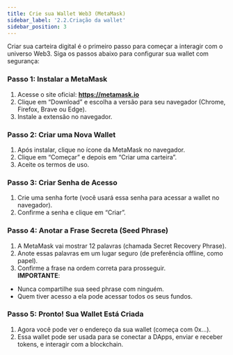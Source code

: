 ```yaml
---
title: Crie sua Wallet Web3 (MetaMask)
sidebar_label: '2.2.Criação da wallet'
sidebar_position: 3
---
```

Criar sua carteira digital é o primeiro passo para começar a interagir com o universo Web3. Siga os passos abaixo para configurar sua wallet com segurança:

### Passo 1: Instalar a MetaMask
1. Acesse o site oficial: **https://metamask.io** <br/>
2. Clique em “Download” e escolha a versão para seu navegador (Chrome, Firefox, Brave ou Edge). <br/>
3. Instale a extensão no navegador.

### Passo 2: Criar uma Nova Wallet
1. Após instalar, clique no ícone da MetaMask no navegador.<br/>
2. Clique em “Começar” e depois em “Criar uma carteira”.<br/>
3. Aceite os termos de uso.<br/>

### Passo 3: Criar Senha de Acesso
1. Crie uma senha forte (você usará essa senha para acessar a wallet no navegador).<br/>
2. Confirme a senha e clique em “Criar”.<br/>

### Passo 4: Anotar a Frase Secreta (Seed Phrase)
1. A MetaMask vai mostrar 12 palavras (chamada Secret Recovery Phrase).<br/>
2. Anote essas palavras em um lugar seguro (de preferência offline, como papel).<br/>
3. Confirme a frase na ordem correta para prosseguir.<br/>
**IMPORTANTE**:<br/>
- Nunca compartilhe sua seed phrase com ninguém.<br/>
- Quem tiver acesso a ela pode acessar todos os seus fundos.

### Passo 5: Pronto! Sua Wallet Está Criada
1. Agora você pode ver o endereço da sua wallet (começa com 0x...).<br/>
2. Essa wallet pode ser usada para se conectar a DApps, enviar e receber tokens, e interagir com a blockchain.<br/>
